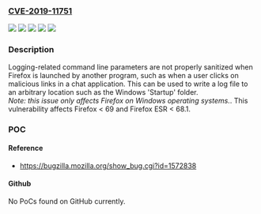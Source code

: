 ### [CVE-2019-11751](https://cve.mitre.org/cgi-bin/cvename.cgi?name=CVE-2019-11751)
![](https://img.shields.io/static/v1?label=Product&message=Firefox%20ESR&color=blue)
![](https://img.shields.io/static/v1?label=Product&message=Firefox&color=blue)
![](https://img.shields.io/static/v1?label=Version&message=%3C%2068.1%20&color=brighgreen)
![](https://img.shields.io/static/v1?label=Version&message=%3C%2069%20&color=brighgreen)
![](https://img.shields.io/static/v1?label=Vulnerability&message=Malicious%20code%20execution%20through%20command%20line%20parameters&color=brighgreen)

### Description

Logging-related command line parameters are not properly sanitized when Firefox is launched by another program, such as when a user clicks on malicious links in a chat application. This can be used to write a log file to an arbitrary location such as the Windows 'Startup' folder. <br>*Note: this issue only affects Firefox on Windows operating systems.*. This vulnerability affects Firefox < 69 and Firefox ESR < 68.1.

### POC

#### Reference
- https://bugzilla.mozilla.org/show_bug.cgi?id=1572838

#### Github
No PoCs found on GitHub currently.

